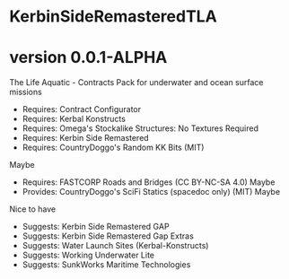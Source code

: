 # KerbinSideRemasteredTLA
# version 0.0.1-ALPHA
The Life Aquatic - Contracts Pack for underwater and ocean surface missions

- Requires: Contract Configurator
- Requires: Kerbal Konstructs
- Requires: Omega's Stockalike Structures: No Textures Required
- Requires: Kerbin Side Remastered
- Requires: CountryDoggo's Random KK Bits (MIT)

Maybe

- Requires: FASTCORP Roads and Bridges (CC BY-NC-SA 4.0)  Maybe
- Provides: CountryDoggo's SciFi Statics (spacedoc only) (MIT) Maybe

Nice to have

- Suggests: Kerbin Side Remastered GAP 
- Suggests: Kerbin Side Remastered Gap Extras
- Suggests: Water Launch Sites (Kerbal-Konstructs)
- Suggests: Working Underwater Lite
- Suggests: SunkWorks Maritime Technologies
